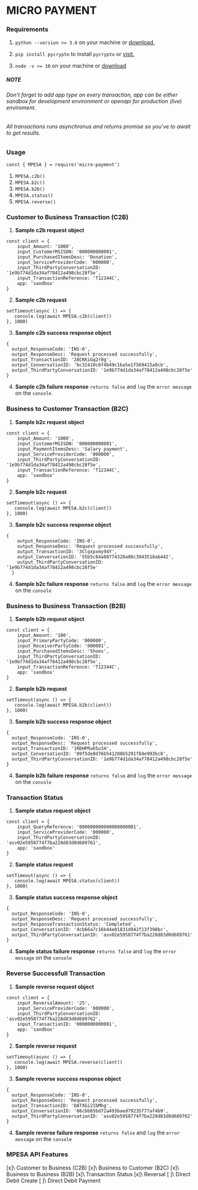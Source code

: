 # MICRO PAYMENT


### Requirements
1. `python --version >= 3.6` on your machine or [download.](https://www.python.org/downloads/)

2. `pip install pycrypto` to install `pycrypto` or [visit.](https://pypi.org/project/pycrypto/)

3. `node -v >= 10` on your machine or [download](https://nodejs.org/en/)


##### NOTE
###### Don't forget to add app type on every transaction, app can be either sandbox for development environment or openapi for production (live) enviroment.

###### All transactions runs asynchronus and returns promise so you've to await to get results.

### Usage
`const { MPESA } = require('micro-payment')`
1. `MPESA.c2b()`
2. `MPESA.b2c()`
3. `MPESA.b2b()`
4. `MPESA.status()`
5. `MPESA.reverse()`

### Customer to Business Transaction (C2B)
1. **Sample c2b request object**
```
const client = {
    input_Amount: '1000',
    input_CustomerMSISDN: '000000000001',
    input_PurchasedItemsDesc: 'Donation',
    input_ServiceProviderCode: '000000',
    input_ThirdPartyConversationID: '1e9b774d1da34af78412a498cbc28f5e',
    input_TransactionReference: 'T12344C',
    app: 'sandbox'
}
```
2. **Sample c2b request**
```
setTimeout(async () => {
   console.log(await MPESA.c2b(client))
}, 1000)
```
3. **Sample c2b success response object**
```
{
  output_ResponseCode: 'INS-0',
  output_ResponseDesc: 'Request processed successfully',
  output_TransactionID: '2ACKKiGq2r0g',
  output_ConversationID: 'bc31410c6f4b49c1ba5e1f569415a8cb',
  output_ThirdPartyConversationID: '1e9b774d1da34af78412a498cbc28f5e'      
}
```

4. **Sample c2b failure response**
`returns false` and `log` the `error message` on the `console`

### Business to Customer Transaction (B2C)
1. **Sample b2c request object**
```
const client = {
    input_Amount: '1000',
    input_CustomerMSISDN: '000000000001',
    input_PaymentItemsDesc: 'Salary payment',
    input_ServiceProviderCode: '000000',
    input_ThirdPartyConversationID: '1e9b774d1da34af78412a498cbc28f5e',
    input_TransactionReference: 'T12344C',
    app: 'sandbox'
}
```
2. **Sample b2c request**
```
setTimeout(async () => {
   console.log(await MPESA.b2c(client))
}, 1000)
```
3. **Sample b2c success response object**
```
{
    output_ResponseCode: 'INS-0',
    output_ResponseDesc: 'Request processed successfully',
    output_TransactionID: '3Clqxpxmy94Y',
    output_ConversationID: '55b5c84a08774320a80c3943518ab442',
    output_ThirdPartyConversationID: '1e9b774d1da34af78412a498cbc28f5e'      
  }
```

4. **Sample b2c failure response**
`returns false` and `log` the `error message` on the `console`

### Business to Business Transaction (B2B)
1. **Sample b2b request object**
```
const client = {
    input_Amount: '100',
    input_PrimaryPartyCode: '000000',
    input_ReceiverPartyCode: '000001',
    input_PurchasedItemsDesc: 'Shoes',
    input_ThirdPartyConversationID: '1e9b774d1da34af78412a498cbc28f5e',
    input_TransactionReference: 'T12344C',
    app: 'sandbox'
}
```
2. **Sample b2b request**
```
setTimeout(async () => {
   console.log(await MPESA.b2b(client))
}, 1000)
```
3. **Sample b2b success response object**
```
{
  output_ResponseCode: 'INS-0',
  output_ResponseDesc: 'Request processed successfully',
  output_TransactionID: '1RDHPRu6Su1H',
  output_ConversationID: '09f5de8d76b541288b5291f84e993bc8',
  output_ThirdPartyConversationID: '1e9b774d1da34af78412a498cbc28f5e'      
}
```

4. **Sample b2b failure response**
`returns false` and `log` the `error message` on the `console`

### Transaction Status
1. **Sample status request object**
```
const client = {
    input_QueryReference: '000000000000000000001',
    input_ServiceProviderCode: '000000',
    input_ThirdPartyConversationID: 'asv02e5958774f7ba228d83d0d689761',
    app: 'sandbox'
}
```
2. **Sample status request**
```
setTimeout(async () => {
   console.log(await MPESA.status(client))
}, 1000)
```
3. **Sample status success response object**
```
{
  output_ResponseCode: 'INS-0',
  output_ResponseDesc: 'Request processed successfully',
  output_ResponseTransactionStatus: 'Completed',  
  output_ConversationID: '4cb66a7c16b44e01831d942f13f398bc',
  output_ThirdPartyConversationID: 'asv02e5958774f7ba228d83d0d689761'      
}
```

4. **Sample status failure response**
`returns false` and `log` the `error message` on the `console`

### Reverse Successfull Transaction
1. **Sample reverse request object**
```
const client = {
    input_ReversalAmount: '25',
    input_ServiceProviderCode: '000000',
    input_ThirdPartyConversationID: 'asv02e5958774f7ba228d83d0d689762',
    input_TransactionID: '0000000000001',
    app: 'sandbox'
}
```
2. **Sample reverse request**
```
setTimeout(async () => {
   console.log(await MPESA.reverse(client))
}, 1000)
```
3. **Sample reverse success response object**
```
{
  output_ResponseCode: 'INS-0',
  output_ResponseDesc: 'Request processed successfully',
  output_TransactionID: 'OATXGi21bMhg',
  output_ConversationID: '66cbb65bd72a493baed79235f77af4b9',
  output_ThirdPartyConversationID: 'asv02e5958774f7ba228d83d0d689762'      
}
```

4. **Sample reverse failure response**
`returns false` and `log` the `error message` on the `console`
 
### MPESA API Features
[x]\ Customer to Business (C2B)
[x]\ Business to Customer (B2C)
[x]\ Business to Business (B2B)
[x]\ Transaction Status
[x]\ Reversal
[ ]\ Direct Debit Create
[ ]\ Direct Debit Payment


